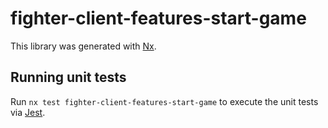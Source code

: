 # fighter-client-features-start-game

This library was generated with [Nx](https://nx.dev).

## Running unit tests

Run `nx test fighter-client-features-start-game` to execute the unit tests via [Jest](https://jestjs.io).
